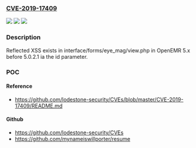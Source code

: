 ### [CVE-2019-17409](https://cve.mitre.org/cgi-bin/cvename.cgi?name=CVE-2019-17409)
![](https://img.shields.io/static/v1?label=Product&message=n%2Fa&color=blue)
![](https://img.shields.io/static/v1?label=Version&message=n%2Fa&color=blue)
![](https://img.shields.io/static/v1?label=Vulnerability&message=n%2Fa&color=brighgreen)

### Description

Reflected XSS exists in interface/forms/eye_mag/view.php in OpenEMR 5.x before 5.0.2.1 ia the id parameter.

### POC

#### Reference
- https://github.com/lodestone-security/CVEs/blob/master/CVE-2019-17409/README.md

#### Github
- https://github.com/lodestone-security/CVEs
- https://github.com/mynameiswillporter/resume

